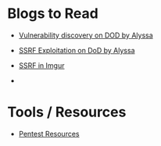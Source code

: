 # Blogs to Read

- [ Vulnerability discovery on DOD by Alyssa ](https://medium.com/@alyssa.o.herrera/high-risk-vulnerabilities-within-the-dod-from-coldfusion-dotnet-nuke-oracle-and-more-cc730f748c69)

- [ SSRF Exploitation on DoD by Alyssa ](https://medium.com/bugbountywriteup/piercing-the-veil-server-side-request-forgery-to-niprnet-access-c358fd5e249a)

- [ SSRF in Imgur ](https://hackerone.com/reports/115748)

- 
# Tools / Resources

- [ Pentest Resources](https://github.com/j0bin/Pentest-Resources/tree/master/Enumeration)
